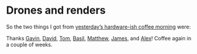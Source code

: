# Drones and renders

So the two things I got from [yesterday’s hardware-ish coffee
morning](http://interconnected.org/home/2015/01/22/coffee_morning_5) were:

Thanks [Gavin](http://www.dgen.net/blog/),
[David](http://www.winnowsolutions.com), [Tom](http://tomarmitage.com),
[Basil](http://www.basilsafwat.com), [Matthew](https://twitter.com/jukevox),
[James](http://lazyatom.com), and [Alex](https://resin.io)! Coffee again in a
couple of weeks.
